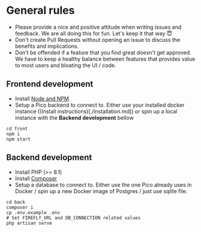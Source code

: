 # General rules
- Please provide a nice and positive attitude when writing issues and feedback. We are all doing this for fun. Let's keep it that way :innocent:
- Don't create Pull Requests without opening an issue to discuss the benefits and implications.
- Don't be offended if a feature that you find great doesn't get approved. We have to keep a healthy balance between features that provides value to most users and bloating the UI / code.

## Frontend development
- Install [Node and NPM](https://nodejs.org/en)
- Setup a Pico backend to connect to. Either use your installed docker instance ((Install instructions)[./installation.md])
or spin up a local instance with the **Backend development** bellow

```
cd front
npm i
npm start
```


## Backend development
- Install PHP (>= 8.1)
- Install [Composer](https://getcomposer.org)
- Setup a database to connect to. Either use the one Pico already uses in Docker / spin up a new Docker image of Postgres / just use sqlite file.
```
cd back
composer i
cp .env.example .env
# Set FIREFLY_URL and DB_CONNECTION related values
php artisan serve
```






